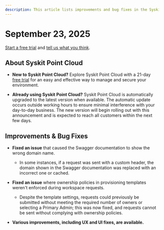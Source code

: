 ```yaml
---
description: This article lists improvements and bug fixes in the Syskit Point Cloud version 2025.4.110.1
---
```


# September 23, 2025

[Start a free trial](https://www.syskit.com/products/point/free-trial/) and [tell us what you think](https://www.syskit.com/company/contact-us/).

## About Syskit Point Cloud

* **New to Syskit Point Cloud?** Explore Syskit Point Cloud with a 21-day [free trial](https://www.syskit.com/products/point/free-trial/) for an easy and effective way to manage and secure your environment.

* **Already using Syskit Point Cloud?** Syskit Point Cloud is automatically upgraded to the latest version when available. The automatic update occurs outside working hours to ensure minimal interference with your day-to-day business. The new version will begin rolling out with this announcement and is expected to reach all customers within the next few days.

## Improvements & Bug Fixes 

* **Fixed an issue** that caused the Swagger documentation to show the wrong domain name. 
  * In some instances, if a request was sent with a custom header, the domain shown in the Swagger documentation was replaced with an incorrect one or cached.

* **Fixed an issue** where ownership policies in provisioning templates weren't enforced during workspace requests. 
  * Despite the template settings, requests could previously be submitted without meeting the required number of owners or selecting a Primary Admin; this was now fixed, and requests cannot be sent without complying with ownership policies. 

* **Various improvements, including UX and UI fixes, are available.**